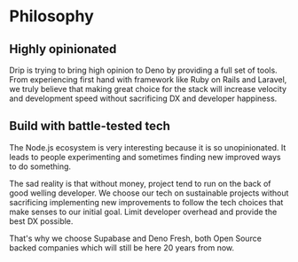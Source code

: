 # Philosophy

## Highly opinionated

Drip is trying to bring high opinion to Deno by providing a full set of tools.
From experiencing first hand with framework like Ruby on Rails and Laravel, we
truly believe that making great choice for the stack will increase velocity and
development speed without sacrificing DX and developer happiness.

## Build with battle-tested tech

The Node.js ecosystem is very interesting because it is so unopinionated. It
leads to people experimenting and sometimes finding new improved ways to do
something.

The sad reality is that without money, project tend to run on the back of good
welling developer. We choose our tech on sustainable projects without
sacrificing implementing new improvements to follow the tech choices that make
senses to our initial goal. Limit developer overhead and provide the best DX
possible.

That's why we choose Supabase and Deno Fresh, both Open Source backed companies
which will still be here 20 years from now.
